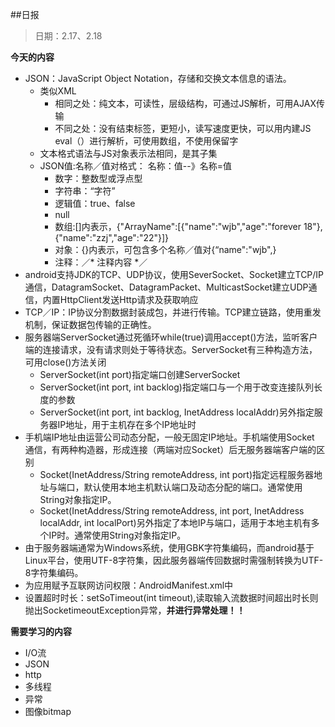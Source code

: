 ##日报
>日期：2.17、2.18

**今天的内容**

* JSON：JavaScript Object Notation，存储和交换文本信息的语法。
	* 类似XML
		* 相同之处：纯文本，可读性，层级结构，可通过JS解析，可用AJAX传输
		* 不同之处：没有结束标签，更短小，读写速度更快，可以用内建JS eval（）进行解析，可使用数组，不使用保留字
	* 文本格式语法与JS对象表示法相同，是其子集
	* JSON值:名称／值对格式：  名称：值--》名称=值
		* 数字：整数型或浮点型
		* 字符串：“字符”
		* 逻辑值：true、false
		* null
		* 数组:[]内表示，{"ArrayName":[{"name":"wjb","age":"forever 18"},{"name":"zzj","age":"22"}]}
		* 对象：{}内表示，可包含多个名称／值对{“name":"wjb",}
		* 注释：／* 注释内容 *／
* android支持JDK的TCP、UDP协议，使用SeverSocket、Socket建立TCP/IP通信，DatagramSocket、DatagramPacket、MulticastSocket建立UDP通信，内置HttpClient发送Http请求及获取响应
* TCP／IP：IP协议分割数据封装成包，并进行传输。TCP建立链路，使用重发机制，保证数据包传输的正确性。
* 服务器端ServerSocket通过死循环while(true)调用accept()方法，监听客户端的连接请求，没有请求则处于等待状态。ServerSocket有三种构造方法，可用close()方法关闭
	* ServerSocket(int port)指定端口创建ServerSocket
	* ServerSocket(int port, int backlog)指定端口与一个用于改变连接队列长度的参数
	* ServerSocket(int port, int backlog, InetAddress localAddr)另外指定服务器IP地址，用于主机存在多个IP地址时
* 手机端IP地址由运营公司动态分配，一般无固定IP地址。手机端使用Socket 通信，有两种构造器，形成连接（两端对应Socket）后无服务器端客户端的区别
	* Socket(InetAddress/String remoteAddress, int port)指定远程服务器地址与端口，默认使用本地主机默认端口及动态分配的端口。通常使用String对象指定IP。
	* Socket(InetAddress/String remoteAddress, int port, InetAddress localAddr, int localPort)另外指定了本地IP与端口，适用于本地主机有多个IP时。通常使用String对象指定IP。
* 由于服务器端通常为Windows系统，使用GBK字符集编码，而android基于Linux平台，使用UTF-8字符集，因此服务器端传回数据时需强制转换为UTF-8字符集编码。
* 为应用赋予互联网访问权限：AndroidManifest.xml中<uses-permission android:name="android.permission.INTERNET"/>
* 设置超时时长：setSoTimeout(int timeout),读取输入流数据时间超出时长则抛出SocketimeoutException异常，**并进行异常处理！！**

		
**需要学习的内容**

* I/O流
* JSON
* http
* 多线程
* 异常
* 图像bitmap